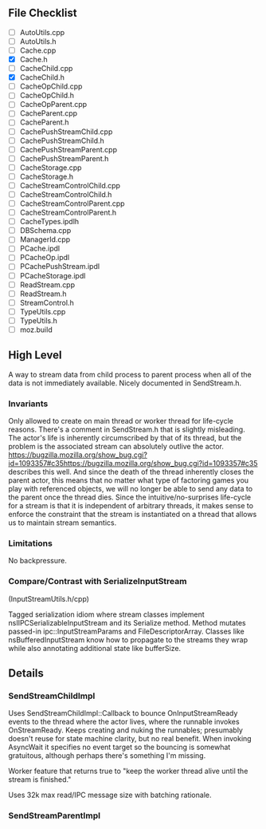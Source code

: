 ## File Checklist ##

* [ ] AutoUtils.cpp
* [ ] AutoUtils.h
* [ ] Cache.cpp
* [x] Cache.h
* [ ] CacheChild.cpp
* [x] CacheChild.h
* [ ] CacheOpChild.cpp
* [ ] CacheOpChild.h
* [ ] CacheOpParent.cpp
* [ ] CacheParent.cpp
* [ ] CacheParent.h
* [ ] CachePushStreamChild.cpp
* [ ] CachePushStreamChild.h
* [ ] CachePushStreamParent.cpp
* [ ] CachePushStreamParent.h
* [ ] CacheStorage.cpp
* [ ] CacheStorage.h
* [ ] CacheStreamControlChild.cpp
* [ ] CacheStreamControlChild.h
* [ ] CacheStreamControlParent.cpp
* [ ] CacheStreamControlParent.h
* [ ] CacheTypes.ipdlh
* [ ] DBSchema.cpp
* [ ] ManagerId.cpp
* [ ] PCache.ipdl
* [ ] PCacheOp.ipdl
* [ ] PCachePushStream.ipdl
* [ ] PCacheStorage.ipdl
* [ ] ReadStream.cpp
* [ ] ReadStream.h
* [ ] StreamControl.h
* [ ] TypeUtils.cpp
* [ ] TypeUtils.h
* [ ] moz.build

## High Level ##

A way to stream data from child process to parent process when all of the data
is not immediately available.  Nicely documented in SendStream.h.

### Invariants ###

Only allowed to create on main thread or worker thread for life-cycle reasons.
There's a comment in SendStream.h that is slightly misleading.  The actor's
life is inherently circumscribed by that of its thread, but the problem is the
associated stream can absolutely outlive the actor.  https://bugzilla.mozilla.org/show_bug.cgi?id=1093357#c35https://bugzilla.mozilla.org/show_bug.cgi?id=1093357#c35 describes this well.
And since the death of the thread inherently closes the parent actor, this means
that no matter what type of factoring games you play with referenced objects,
we will no longer be able to send any data to the parent once the thread dies.
Since the intuitive/no-surprises life-cycle for a stream is that it is
independent of arbitrary threads, it makes sense to enforce the constraint that
the stream is instantiated on a thread that allows us to maintain stream
semantics.

### Limitations ###

No backpressure.

### Compare/Contrast with SerializeInputStream ###
(InputStreamUtils.h/cpp)

Tagged serialization idiom where stream classes implement
nsIIPCSerializableInputStream and its Serialize method.  Method mutates
passed-in ipc::InputStreamParams and FileDescriptorArray.  Classes like
nsBufferedInputStream know how to propagate to the streams they wrap while also
annotating additional state like bufferSize.

## Details ##

### SendStreamChildImpl ###

Uses SendStreamChildImpl::Callback to bounce OnInputStreamReady events to the
thread where the actor lives, where the runnable invokes OnStreamReady.  Keeps
creating and nuking the runnables; presumably doesn't reuse for state machine
clarity, but no real benefit.  When invoking AsyncWait it specifies no event
target so the bouncing is somewhat gratuitous, although perhaps there's
something I'm missing.

Worker feature that returns true to "keep the worker thread alive until the
stream is finished."

Uses 32k max read/IPC message size with batching rationale.

### SendStreamParentImpl ###
